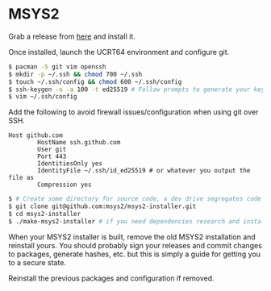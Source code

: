 # MSYS2

Grab a release from [here](https://github.com/msys2/msys2-installer/releases)
and install it.

Once installed, launch the UCRT64 environment and configure git.

```bash
$ pacman -S git vim openssh
$ mkdir -p ~/.ssh && chmod 700 ~/.ssh
$ touch ~/.ssh/config && chmod 600 ~/.ssh/config
$ ssh-keygen -o -a 100 -t ed25519 # Follow prompts to generate your key and set a password
$ vim ~/.ssh/config
```

Add the following to avoid firewall issues/configuration when using git
over SSH.

```
Host github.com
        HostName ssh.github.com
        User git
        Port 443
        IdentitiesOnly yes
        IdentityFile ~/.ssh/id_ed25519 # or whatever you output the file as
        Compression yes
```

```bash
$ # Create some directory for source code, a dev drive segregates code on Win
$ git clone git@github.com:msys2/msys2-installer.git
$ cd msys2-installer
$ ./make-msys2-installer # if you need dependencies research and install them
```

When your MSYS2 installer is built, remove the old MSYS2 installation and
reinstall yours. You should probably sign your releases and commit changes
to packages, generate hashes, etc. but this is simply a guide for getting you
to a secure state.

Reinstall the previous packages and configuration if removed.
